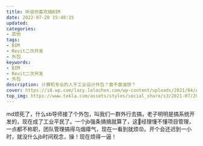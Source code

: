 ```yaml
---
title: 听说你喜欢搞BIM
date: 2022-07-20 15:48:15
updated:
categories: 
- 其他
tags: 
- BIM
- Revit二次开发
- 外包
keywords:
- BIM
- Revit二次开发
- 外包
description: 计算机专业的人干工业设计外包？食不食油饼？
cover: https://i0.wp.com/lazy.lolochen.com/wp-content/uploads/2021/04/Arch2O-21-sites-to-download-revit-families-for-free-1.jpg?fit=1540%2C800&ssl=1
top_img: https://www.tekla.com/assets/styles/social_share/s3/2021-07/2021-Tekla-Revit-Hero1-2240x900.jpg
---
```


md烦死了，什么sb导师接了个外包，叫我们一群外行去搞，老子明明是搞系统开发的，现在成了工业平民了。一个jb强条搞搞就算了，这🐶经理懂不懂项目管理，一点都不称职，团队管理搞得乌烟瘴气，现在一看到就烦😡。开个会还迟到一小时，就没什么jb时间观念，操！现在烦得一逼！